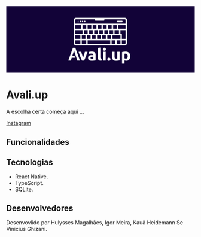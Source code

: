 <div align="center">
  <img src="./assets/images/logo-github-cover.png" />
</div>

# Avali.up

A escolha certa começa aqui ...

[Instagram](https://www.instagram.com/avali.up)

## Funcionalidades

## Tecnologias

- React Native.
- TypeScript.
- SQLite.

## Desenvolvedores

Desenvovlido por Hulysses Magalhães, Igor Meira, Kauã Heidemann Se Vinicius Ghizani.
